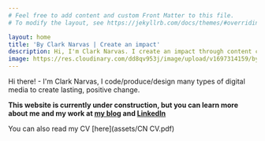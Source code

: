 ```yaml
---
# Feel free to add content and custom Front Matter to this file.
# To modify the layout, see https://jekyllrb.com/docs/themes/#overriding-theme-defaults

layout: home
title: 'By Clark Narvas | Create an impact'
description: Hi, I'm Clark Narvas. I create an impact through content creation, front-end development and design. 
image: https://res.cloudinary.com/dd8qv953j/image/upload/v1697314159/by_clark_y3gnh6.png
---
```


Hi there! - I'm Clark Narvas, I code/produce/design many types of digital media to create lasting, positive change.

**This website is currently under construction, but you can learn more about me and my work at [my blog](https://clarknarvas.com) and [LinkedIn](https//linkedin.com/in/clarknarvas)**

You can also read my CV [here](assets/CN CV.pdf)